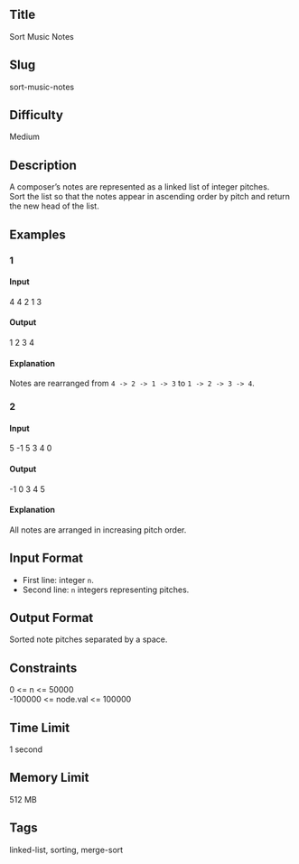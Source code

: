## Title
Sort Music Notes

## Slug
sort-music-notes

## Difficulty
Medium

## Description

A composer’s notes are represented as a linked list of integer pitches.  
Sort the list so that the notes appear in ascending order by pitch and return the new head of the list.

## Examples

### 1

#### Input
4
4 2 1 3

#### Output
1 2 3 4

#### Explanation
Notes are rearranged from `4 -> 2 -> 1 -> 3` to `1 -> 2 -> 3 -> 4`.

### 2

#### Input
5
-1 5 3 4 0

#### Output
-1 0 3 4 5

#### Explanation
All notes are arranged in increasing pitch order.

## Input Format
- First line: integer `n`.  
- Second line: `n` integers representing pitches.

## Output Format
Sorted note pitches separated by a space.

## Constraints
0 <= n <= 50000  
-100000 <= node.val <= 100000  

## Time Limit
1 second

## Memory Limit
512 MB

## Tags
linked-list, sorting, merge-sort
